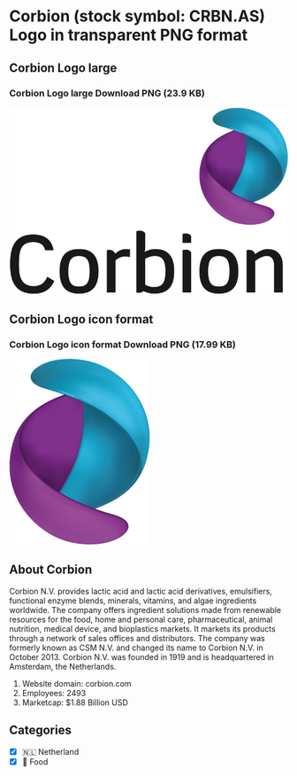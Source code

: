 # Corbion (stock symbol: CRBN.AS) Logo in transparent PNG format

## Corbion Logo large

### Corbion Logo large Download PNG (23.9 KB)

![Corbion Logo large Download PNG (23.9 KB)](/img/orig/CRBN.AS_BIG-0b48525a.png)

## Corbion Logo icon format

### Corbion Logo icon format Download PNG (17.99 KB)

![Corbion Logo icon format Download PNG (17.99 KB)](/img/orig/CRBN.AS-c360ceb0.png)

## About Corbion

Corbion N.V. provides lactic acid and lactic acid derivatives, emulsifiers, functional enzyme blends, minerals, vitamins, and algae ingredients worldwide. The company offers ingredient solutions made from renewable resources for the food, home and personal care, pharmaceutical, animal nutrition, medical device, and bioplastics markets. It markets its products through a network of sales offices and distributors. The company was formerly known as CSM N.V. and changed its name to Corbion N.V. in October 2013. Corbion N.V. was founded in 1919 and is headquartered in Amsterdam, the Netherlands.

1. Website domain: corbion.com
2. Employees: 2493
3. Marketcap: $1.88 Billion USD


## Categories
- [x] 🇳🇱 Netherland
- [x] 🍴 Food
